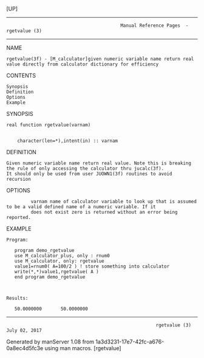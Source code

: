 [UP]

-----------------------------------------------------------------------------------------------------------------------------------
                                              Manual Reference Pages  - rgetvalue (3)
-----------------------------------------------------------------------------------------------------------------------------------
                                                                 
NAME

    rgetvalue(3f) - [M_calculator]given numeric variable name return real value directly from calculator dictionary for efficiency

CONTENTS

    Synopsis
    Definition
    Options
    Example

SYNOPSIS

    real function rgetvalue(varnam)


        character(len=*),intent(in) :: varnam



DEFINITION

    Given numeric variable name return real value. Note this is breaking the rule of only accessing the calculator thru jucalc(3f).
    It should only be used from user JUOWN1(3f) routines to avoid recursion

OPTIONS

             varnam name of calculator variable to look up that is assumed to be a valid defined name of a numeric variable. If it
             does not exist zero is returned without an error being reported.

EXAMPLE

    Program:

       program demo_rgetvalue
       use M_calculator_plus, only : rnum0
       use M_calculator, only: rgetvalue
       value1=rnum0( A=100/2 ) ! store something into calculator
       write(*,*)value1,rgetvalue( A )
       end program demo_rgetvalue



    Results:

       50.0000000       50.0000000

-----------------------------------------------------------------------------------------------------------------------------------

                                                           rgetvalue (3)                                              July 02, 2017

Generated by manServer 1.08 from 1a3d3231-17e7-42fc-a676-0a8ec4d5fc3e using man macros.
                                                            [rgetvalue]
